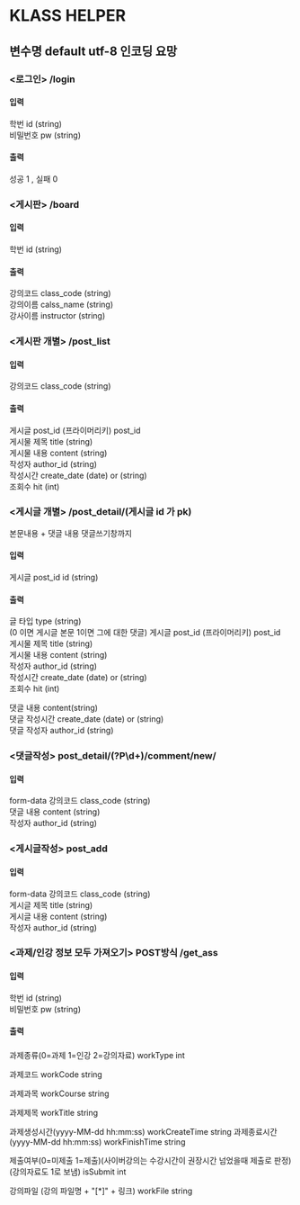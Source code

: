 # KLASS HELPER

## 변수명 default utf-8 인코딩 요망
### <로그인> /login

#### 입력 <br>
학번      id (string)<br>
비밀번호   pw (string)<br>
#### 출력<br>
성공 1 , 실패 0<br>

### <게시판> /board

#### 입력 <br>
학번 id (string)<br>
#### 출력<br>
강의코드 class_code (string)<br>
강의이름 calss_name (string)<br>
강사이름 instructor (string)<br>

### <게시판 개별> /post_list

#### 입력 <br>
강의코드 class_code (string)<br>
#### 출력<br>
게시글 post_id (프라이머리키) post_id<br>
게시물 제목 title (string)<br>
게시물 내용 content (string)<br>
작성자 author_id (string)<br>
작성시간 create_date (date) or (string)<br>
조회수 hit (int)
### <게시글 개별> /post_detail/<pk>(게시글 id 가 pk)
본문내용 + 댓글 내용 댓글쓰기창까지
 
#### 입력 <br>
게시글 post_id id (string)<br>
#### 출력<br>
글 타입 type (string) <br> (0 이면 게시글 본문 1이면 그에 대한 댓글)
게시글 post_id (프라이머리키) post_id<br>
게시물 제목 title (string)<br>
게시물 내용 content (string)<br>
작성자 author_id (string)<br>
작성시간 create_date (date) or (string)<br>
조회수 hit (int)

댓글 내용 content(string)<br>
댓글 작성시간 create_date (date) or (string)<br>
댓글 작성자 author_id (string)<br>

### <댓글작성> post_detail/(?P<pk>\d+)/comment/new/

#### 입력 <br>
form-data
강의코드 class_code (string)<br>
댓글 내용 content (string)<br>
작성자 author_id (string)<br>

### <게시글작성> post_add

#### 입력 <br>
form-data
강의코드 class_code (string)<br>
게시글 제목 title (string)<br>
게시글 내용 content (string)<br>
작성자 author_id (string)<br>

### <과제/인강 정보 모두 가져오기> POST방식 /get_ass

#### 입력 <br>
학번      id (string)<br>
비밀번호   pw (string)<br>
#### 출력<br>


### 
과제종류(0=과제 1=인강 2=강의자료) workType int 

과제코드 workCode string

과제과목 workCourse string

과제제목 workTitle string

과제생성시간(yyyy-MM-dd hh:mm:ss) workCreateTime string
과제종료시간(yyyy-MM-dd hh:mm:ss) workFinishTime string
 

제출여부(0=미제출 1=제출)(사이버강의는 수강시간이 권장시간 넘었을때 제출로 판정)(강의자료도 1로 보냄) isSubmit int

강의파일 (강의 파일명 + "[*]" + 링크) workFile string 
